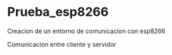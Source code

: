 # Prueba_esp8266
Creacion de un entorno de comunicacion con esp8266

Comunicacion entre cliente y servidor

